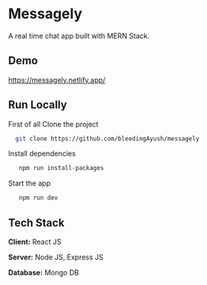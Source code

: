 # Messagely
A real time chat app built with MERN Stack.

## Demo

https://messagely.netlify.app/

## Run Locally

First of all Clone the project

```bash
  git clone https://github.com/bleedingAyush/messagely
```

Install dependencies

```bash
   npm run install-packages
```

Start the app

```bash
   npm run dev
```

## Tech Stack

**Client:** React JS

**Server:** Node JS, Express JS

**Database:** Mongo DB
